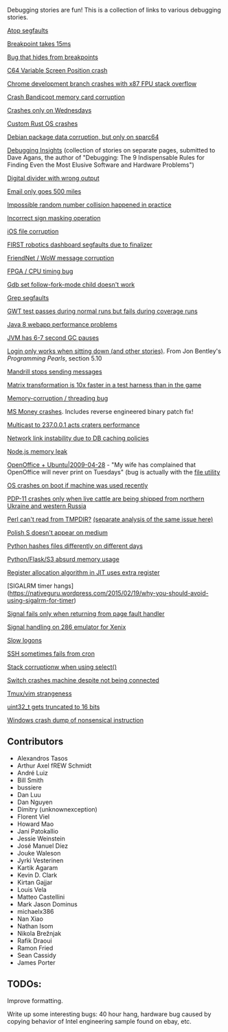 Debugging stories are fun! This is a collection of links to various debugging stories.

[Atop segfaults](http://rachelbythebay.com/w/2014/03/02/sync/)

[Breakpoint takes 15ms](http://blog.jwhitham.org/2015/04/the-mystery-of-fifteen-millisecond.html)

[Bug that hides from breakpoints](http://www.drewdevault.com/2014/02/02/The-worst-bugs.html)

[C64 Variable Screen Position crash](http://www.linusakesson.net/scene/safevsp/index.php)

[Chrome development branch crashes with x87 FPU stack overflow](https://randomascii.wordpress.com/2016/09/16/everything-old-is-new-again-and-a-compiler-bug/)

[Crash Bandicoot memory card corruption](http://www.gamasutra.com/blogs/DaveBaggett/20131031/203788/My_Hardest_Bug_Ever.php)

[Crashes only on Wednesdays](http://gyrovague.com/2015/07/29/crashes-only-on-wednesdays/)

[Custom Rust OS crashes](http://jvns.ca/blog/2013/12/04/day-37-how-a-keyboard-works/)

[Debian package data corruption, but only on sparc64](https://web.archive.org/web/20060612203753/http://vger.kernel.org/~davem/cgi-bin/blog.cgi/index.html)

[Debugging Insights](http://debuggingrules.com/?page_id=46) (collection of stories on separate pages, submitted to Dave Agans, the author of "Debugging: The 9 Indispensable Rules for Finding Even the Most Elusive Software and Hardware Problems")

[Digital divider with wrong output](http://danluu.com/teach-debugging/)

[Email only goes 500 miles](http://www.ibiblio.org/harris/500milemail.html)

[Impossible random number collision happened in practice](https://medium.com/@betable/tifu-by-using-math-random-f1c308c4fd9d)

[Incorrect sign masking operation](https://labs.spotify.com/2015/08/27/underflow-bug/)

[iOS file corruption](https://code.facebook.com/posts/313033472212144/debugging-file-corruption-on-ios/)

[FIRST robotics dashboard segfaults due to finalizer](https://lukeshu.com/blog/java-segfault.html)

[FriendNet / WoW message corruption](http://blog.makandra.com/2010/04/the-greatest-bug-i-never-fixed/)

[FPGA / CPU timing bug](http://eli.thegreenplace.net/2003/10/30/hardware-debugging-is-hard)

[Gdb set follow-fork-mode child doesn't work](http://nanxiao.me/en/use-dtrace-to-diagnose-gdb-issues/)

[Grep segfaults](http://blog.loadzero.com/blog/tracking-down-a-segfault-in-grep/)

[GWT test passes during normal runs but fails during coverage runs](http://ismail.badawi.io/blog/2014/02/04/an-obscure-bug-story/)

[Java 8 webapp performance problems](http://engineering.indeedblog.com/blog/2016/09/job-search-web-app-java-8-migration/)

[JVM has 6-7 second GC pauses](http://www.evanjones.ca/jvm-mmap-pause-finding.html)

[Login only works when sitting down (and other stories)](https://books.google.ca/books?id=kse_7qbWbjsC&lpg=PP1&pg=PA56). From Jon Bentley's _Programming Pearls_, section 5.10

[Mandrill stops sending messages](https://www.seancassidy.me/sherlock-holmes-debugging.html)

[Matrix transformation is 10x faster in a test harness than in the game](https://randomascii.wordpress.com/2015/01/19/knowing-where-to-type-zero/)

[Memory-corruption / threading bug](http://nanxiao.me/en/an-experience-of-fixing-a-memory-corruption-bug/)

[MS Money crashes](http://blogs.msdn.com/b/oldnewthing/archive/2012/11/13/10367904.aspx). Includes reverse engineered binary patch fix!

[Multicast to 237.0.0.1 acts craters performance](http://blog.outerthoughts.com/2004/10/perfect-multicast-storm/)

[Network link instability due to DB caching policies](https://code.facebook.com/posts/1499322996995183/solving-the-mystery-of-link-imbalance-a-metastable-failure-state-at-scale/)

[Node.js memory leak](https://www.joyent.com/blog/walmart-node-js-memory-leak)

[OpenOffice + Ubuntu|2009-04-28](https://bugs.launchpad.net/ubuntu/+source/cupsys/+bug/255161/comments/28) - "My wife has complained that OpenOffice will never print on Tuesdays" (bug is actually with the [file utility](https://bugs.launchpad.net/ubuntu/+source/file/+bug/248619)


[OS crashes on boot if machine was used recently](http://blog.valerieaurora.org/2013/12/17/heres-my-favorite-operating-systems-war-story-whats-yours/)

[PDP-11 crashes only when live cattle are being shipped from northern Ukraine and western Russia](http://www.jakepoz.com/debugging-behind-the-iron-curtain/)

[Perl can't read from TMPDIR?](https://blog.afoolishmanifesto.com/posts/investigation-into-why-perl-cant-read-from-TMPDIR/) [(separate analysis of the same issue here)](http://blog.plover.com/tech/tmpdir.html)

[Polish S doesn't appear on medium](https://medium.com/medium-eng/the-curious-case-of-disappearing-polish-s-fa398313d4df)

[Python hashes files differently on different days](http://dpb.bitbucket.org/unexpected-behavior-from-the-python-3-built-in-hash-function.html)

[Python/Flask/S3 absurd memory usage](http://jamesporter.me/2015/12/09/mysterious-memory-consumption.html)

[Register allocation algorithm in JIT uses extra register](http://bitfunnel.org/debugging-nativejit/)

[SIGALRM timer hangs] (https://nativeguru.wordpress.com/2015/02/19/why-you-should-avoid-using-sigalrm-for-timer)

[Signal fails only when returning from page fault handler](https://news.ycombinator.com/item?id=7684824)

[Signal handling on 286 emulator for Xenix](https://news.ycombinator.com/item?id=7684827)

[Slow logons](http://blogs.technet.com/b/markrussinovich/archive/2012/07/02/3506849.aspx)

[SSH sometimes fails from cron](http://mina.naguib.ca/blog/2012/10/22/the-little-ssh-that-sometimes-couldnt.html)

[Stack corruptionw when using select()](http://blogs.unity3d.com/2016/04/25/debugging-memory-corruption-who-the-hell-writes-2-into-my-stack-2)

[Switch crashes machine despite not being connected](http://www.catb.org/jargon/html/magic-story.html)

[Tmux/vim strangeness](http://www.daniellesucher.com/2014/04/24/my-new-favorite-vim-tmux-bug/)

[uint32_t gets truncated to 16 bits](http://kdc-blog.blogspot.com/2008/03/one-day-one-of-my-co-workers-stopped-me.html)

[Windows crash dump of nonsensical instruction](http://blogs.msdn.com/b/oldnewthing/archive/2014/12/26/10583035.aspx)

## Contributors

* Alexandros Tasos
* Arthur Axel fREW Schmidt
* André Luiz
* Bill Smith
* bussiere
* Dan Luu
* Dan Nguyen
* Dimitry (unknownexception)
* Florent Viel
* Howard Mao
* Jani Patokallio
* Jessie Weinstein
* José Manuel Díez
* Jouke Waleson
* Jyrki Vesterinen
* Kartik Agaram
* Kevin D. Clark
* Kirtan Gajjar
* Louis Vela
* Matteo Castellini
* Mark Jason Dominus
* michaelx386
* Nan Xiao
* Nathan Isom
* Nikola Brežnjak
* Rafik Draoui
* Ramon Fried
* Sean Cassidy
* James Porter

## TODOs:

Improve formatting.

Write up some interesting bugs: 40 hour hang, hardware bug caused by copying behavior of Intel engineering sample found on ebay, etc.
